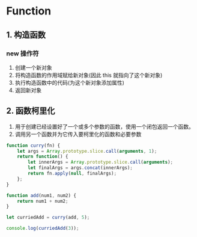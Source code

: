 # Function

## 1. 构造函数

### new 操作符

1. 创建一个新对象
2. 将构造函数的作用域赋给新对象(因此 this 就指向了这个新对象)
3. 执行构造函数中的代码(为这个新对象添加属性)
4. 返回新对象

## 2. 函数柯里化

1. 用于创建已经设置好了一个或多个参数的函数，使用一个闭包返回一个函数。
2. 调用另一个函数并为它传入要柯里化的函数和必要参数

```js
function curry(fn) {
    let args = Array.prototype.slice.call(arguments, 1);
    return function() {
        let innerArgs = Array.prototype.slice.call(arguments);
        let finalArgs = args.concat(innerArgs);
        return fn.apply(null, finalArgs);
    };
}

function add(num1, num2) {
    return num1 + num2;
}

let curriedAdd = curry(add, 5);

console.log(curriedAdd(3));
```

